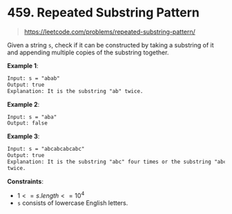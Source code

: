 # 459. Repeated Substring Pattern

> <https://leetcode.com/problems/repeated-substring-pattern/>

Given a string `s`, check if it can be constructed by taking a substring of it
and appending multiple copies of the substring together.

**Example 1**:

```txt
Input: s = "abab"
Output: true
Explanation: It is the substring "ab" twice.
```

**Example 2**:

```txt
Input: s = "aba"
Output: false
```

**Example 3**:

```txt
Input: s = "abcabcabcabc"
Output: true
Explanation: It is the substring "abc" four times or the substring "abcabc"
twice.
```

**Constraints**:

- $1 <= s.length <= 10^4$
- `s` consists of lowercase English letters.
